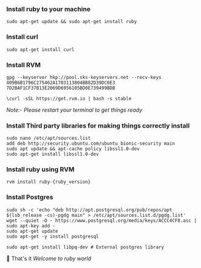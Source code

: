 ### Install ruby to your machine
```
sudo apt-get update && sudo apt-get install ruby
```

### Install curl
```
sudo apt-get install curl
```

### Install RVM
```
gpg --keyserver hkp://pool.sks-keyservers.net --recv-keys 409B6B1796C275462A1703113804BB82D39DC0E3 7D2BAF1CF37B13E2069D6956105BD0E739499BDB
```

```
\curl -sSL https://get.rvm.io | bash -s stable
```

*Note:- Please restart your terminal to get things ready*


### Install Third party libraries for making things correctly install
 
```
sudo nano /etc/apt/sources.list
add deb http://security.ubuntu.com/ubuntu bionic-security main
sudo apt update && apt-cache policy libssl1.0-dev
sudo apt-get install libssl1.0-dev

```

### Install ruby using RVM

```
rvm install ruby-{ruby_version}
```

### Install Postgres

```
sudo sh -c 'echo "deb http://apt.postgresql.org/pub/repos/apt $(lsb_release -cs)-pgdg main" > /etc/apt/sources.list.d/pgdg.list'
wget --quiet -O - https://www.postgresql.org/media/keys/ACCC4CF8.asc | sudo apt-key add -
sudo apt-get update
sudo apt-get -y install postgresql

sudo apt-get install libpq-dev # External postgres library
```

:tada: That's it 
*Welcome to ruby world*

